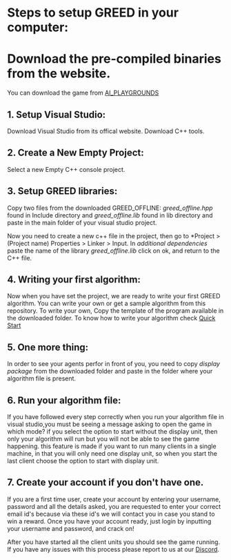 # Steps to setup GREED in your computer:
# Download the pre-compiled binaries from the website.

You can download the game from [AI_PLAYGROUNDS](https://aiplaygrounds.in)
## 1. Setup Visual Studio:
Download Visual Studio from its offical website. Download C++ tools.

## 2. Create a New Empty Project:
Select a new Empty C++ console project.

## 3. Setup GREED libraries:
Copy two files from the downloaded GREED_OFFLINE: *greed_offline.hpp* found in Include directory and *greed_offline.lib* found in lib directory and paste in the main folder of your visual studio project.

Now you need to create a new c++ file in the project, then go to *Project > (Project name) Properties > Linker > Input.
In *additional dependencies* paste the name of the library *greed_offline.lib* click on ok, and return to the C++ file.

## 4. Writing your first algorithm:
Now when you have set the project, we are ready to write your first GREED algorithm. You can write your own or get a sample algorithm from this repository.
To write your own, Copy the template of the program available in the downloaded folder. To know how to write your algorithm check [Quick Start](quick_start.md)

## 5. One more thing:
In order to see your agents perfor in front of you, you need to copy *display package* from the downloaded folder and paste in the folder where your algorithm file is present.

## 6. Run your algorithm file:
If you have followed every step correctly when you run your algorithm file in visual studio,you must be seeing a message asking to open the game in which mode?
if you select the option to start without the display unit, then only your algorithm will run but you will not be able to see the game happening. this feature is made if you want to 
run many clients in a single machine, in that you will only need one display unit, so when you start the last client choose the option to start with display unit.

## 7. Create your account if you don't have one.
If you are a first time user, create your account by entering your username, password and all the details asked, you are requested to enter your correct email id's because via these id's we will contact
you in case you stand to win a reward. Once you have your account ready, just login by inputting your username and password, and crack on!

After you have started all the client units you should see the game running.
If you have any issues with this process please report to us at our [Discord](https://discord.gg/2CBeaMAAay).

